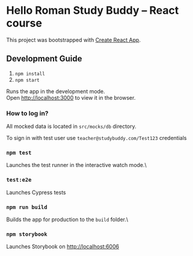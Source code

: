# Hello Roman Study Buddy – React course

This project was bootstrapped with [Create React App](https://github.com/facebook/create-react-app).

## Development Guide
1. `npm install`
2. `npm start`

Runs the app in the development mode.\
Open [http://localhost:3000](http://localhost:3000) to view it in the browser.

### How to log in?
All mocked data is located in `src/mocks/db` directory. 

To sign in with test user use `teacher@studybuddy.com/Test123` credentials

### `npm test`
Launches the test runner in the interactive watch mode.\

### `test:e2e` 
Launches Cypress tests

### `npm run build`
Builds the app for production to the `build` folder.\

### `npm storybook`
Launches Storybook on [http://localhost:6006](http://localhost:6006) 